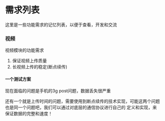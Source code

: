 需求列表
========

这里是一些功能需求的记忆列表，以便于查看，开发和交流

###  视频

视频模块的功能需求

1. 保证视频上传质量
2. 长视频上传的稳定(断点续传)


#### 一个测试方案

现在面临的问题是手机的3g post问题，数据丢失很严重

还有一个就是上传时间的问题，需要使用到断点续传的技术实现，可能这两个问题也是同一个问题吧，我们可以通过对底层的通信协议进行自己的
定义和实现，来保证数据的完整和速度！

